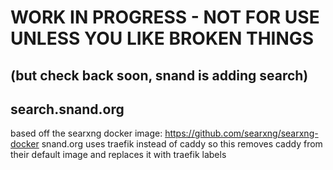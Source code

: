 # WORK IN PROGRESS - NOT FOR USE UNLESS YOU LIKE BROKEN THINGS
(but check back soon, snand is adding search)
---
## search.snand.org
based off the searxng docker image: https://github.com/searxng/searxng-docker
snand.org uses traefik instead of caddy so this removes caddy from their default image and replaces it with traefik labels